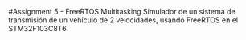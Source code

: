 #Assignment 5 - FreeRTOS Multitasking
Simulador de un sistema de transmisión de un vehículo de 2 velocidades, usando FreeRTOS en el STM32F103C8T6
